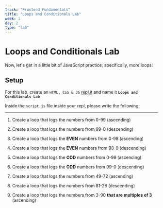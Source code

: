 ```yaml
---
track: "Frontend Fundamentals"
title: "Loops and Conditionals Lab"
week: 1
day: 2
type: "lab"
---
```


# Loops and Conditionals Lab

Now, let's get in a little bit of JavaScript practice; specifically, more loops! 

## Setup

For this lab, create an `HTML, CSS & JS` [repl.it](https://repl.it) and name it **`Loops and Conditionals Lab`** 

Inside the `script.js` file inside your repl, please write the following:

<hr>

1. Create a loop that logs the numbers from 0-99 (ascending)
   
2. Create a loop that logs the numbers from 99-0 (descending)

3. Create a loop that logs the **EVEN** numbers from 0-98 (ascending)
   
4. Create a loop that logs the **EVEN** numbers from 98-0 (descending)
   
5. Create a loop that logs the **ODD** numbers from 0-99 (ascending)
   
6. Create a loop that logs the **ODD** numbers from 99-0 (descending)
   
7. Create a loop that logs the numbers from 49-72 (ascending)
   
8. Create a loop that logs the numbers from 81-26 (descending)
   
9.  Create a loop that logs the numbers from 3-90 **that are multiples of 3** (ascending)
